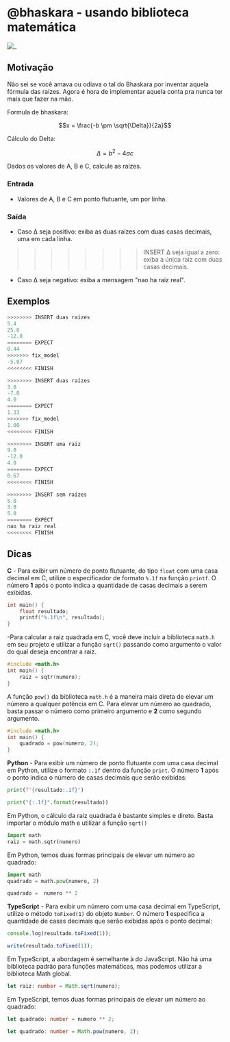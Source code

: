 # @bhaskara - usando biblioteca matemática

![_](https://raw.githubusercontent.com/qxcodefup/arcade/master/base/bhaskara/cover.jpg)

## Motivação

Não sei se você amava ou odiava o tal do Bhaskara por inventar aquela fórmula das raízes. Agora é hora de implementar aquela conta pra nunca ter mais que fazer na mão.

Formula de bhaskara:

$$x = \frac{-b \pm \sqrt{\Delta}}{2a}$$

Cálculo do Delta:

$$\Delta = b^2 - 4ac$$

Dados os valores de A, B e C, calcule as raízes.

### Entrada

- Valores de A, B e C em ponto flutuante, um por linha.

### Saída

- Caso Δ seja positivo: exiba as duas raízes com duas casas decimais, uma em cada linha.
>>>>>>>> INSERT Δ seja igual a zero: exiba a única raiz com duas casas decimais.
- Caso Δ seja negativo: exiba a mensagem "nao ha raiz real".

## Exemplos

``` py
>>>>>>>> INSERT duas raízes
5.4
25.0
-12.0
======== EXPECT
0.44
>>>>>>> fix_model
-5.07
<<<<<<<< FINISH
```

```py
>>>>>>>> INSERT duas raízes
3.0
-7.0
4.0
======== EXPECT
1.33
>>>>>>> fix_model
1.00
<<<<<<<< FINISH
```

```py
>>>>>>>> INSERT uma raiz
9.0
-12.0
4.0
======== EXPECT
0.67
<<<<<<<< FINISH
```

```py
>>>>>>>> INSERT sem raízes
5.0
3.0
5.0
======== EXPECT
nao ha raiz real
<<<<<<<< FINISH
```

## Dicas

**C** - Para exibir um número de ponto flutuante, do tipo `float` com uma casa decimal em C, utilize o especificador de formato `%.1f` na função `printf`. O número **1** após o ponto indica a quantidade de casas decimais a serem exibidas.

```c
int main() {
    float resultado;
    printf("%.1f\n", resultado);
}
```

-Para calcular a raiz quadrada em C, você deve incluir a biblioteca `math.h` em seu projeto e utilizar a função `sqrt()` passando como argumento o valor do qual deseja encontrar a raiz.

```c
#include <math.h>
int main() {
    raiz = sqtr(numero);
}
```

A função `pow()` da biblioteca `math.h` é a maneira mais direta de elevar um número a qualquer potência em C. Para elevar um número ao quadrado, basta passar o número como primeiro argumento e **2** como segundo argumento.

```c
#include <math.h>
int main() {
    quadrado = pow(numero, 2);
}
```

**Python** - Para exibir um número de ponto flutuante com uma casa decimal em Python, utilize o formato `:.1f` dentro da função `print`. O número **1** após o ponto indica o número de casas decimais que serão exibidas:

```py
print(f"{resultado:.1f}")
```

```py
print("{:.1f}".format(resultado))
```

Em Python, o cálculo da raiz quadrada é bastante simples e direto. Basta importar o módulo math e utilizar a função `sqrt()`

```py
import math
raiz = math.sqtr(numero)
```

Em Python, temos duas formas principais de elevar um número ao quadrado:

```py
import math
quadrado = math.pow(numero, 2)
```

```py
quadrado =  numero ** 2
```

**TypeScript** - Para exibir um número com uma casa decimal em TypeScript, utilize o método `toFixed(1)` do objeto `Number`. O número **1** especifica a quantidade de casas decimais que serão exibidas após o ponto decimal:

```ts
console.log(resultado.toFixed(1)); 
```

```ts
write(resultado.toFixed(1));
```

Em TypeScript, a abordagem é semelhante à do JavaScript. Não há uma biblioteca padrão para funções matemáticas, mas podemos utilizar a biblioteca Math global.

```ts
let raiz: number = Math.sqrt(numero);
```

Em TypeScript, temos duas formas principais de elevar um número ao quadrado:

```ts
let quadrado: number = numero ** 2;
```

```ts
let quadrado: number = Math.pow(numero, 2);
```
